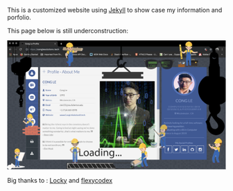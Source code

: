 
This is a customized website using [Jekyll](https://jekyllrb.com/) to show case my information and porfolio.

This page below is still underconstruction:

![Demo](/images/CongLeSolutionXDemo.png)



Big thanks to :  [Locky](https://github.com/junlulocky) and [flexycodex](https://themeforest.net/item/flexyvcard-responsive-vcard-template-/7158750)
